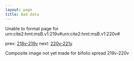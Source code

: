 ```yaml
---
layout: page
title: Bad data
---
```


Unable to format page for urn:cite2:hmt:msB.v1:219v#urn:cite2:hmt:msB.v1:220v#

prev: [218v-219v](../218v-219v/) next: [220v-221v](../220v-221v/)

Composite image not yet made for bifolio spread 219v-220v

